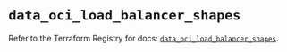 # `data_oci_load_balancer_shapes`

Refer to the Terraform Registry for docs: [`data_oci_load_balancer_shapes`](https://registry.terraform.io/providers/oracle/oci/6.18.0/docs/data-sources/load_balancer_shapes).

